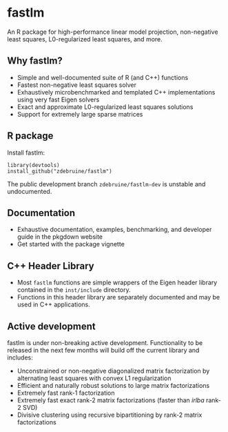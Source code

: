 # fastlm

An R package for high-performance linear model projection, non-negative least squares, L0-regularized least squares, and more.

## Why fastlm?
* Simple and well-documented suite of R (and C++) functions
* Fastest non-negative least squares solver
* Exhaustively microbenchmarked and templated C++ implementations using very fast Eigen solvers
* Exact and approximate L0-regularized least squares solutions
* Support for extremely large sparse matrices

## R package
Install fastlm:
```{R}
library(devtools)
install_github("zdebruine/fastlm")
```

The public development branch `zdebruine/fastlm-dev` is unstable and undocumented. 

## Documentation
* Exhaustive documentation, examples, benchmarking, and developer guide in the pkgdown website
* Get started with the package vignette

## C++ Header Library
* Most `fastlm` functions are simple wrappers of the Eigen header library contained in the `inst/include` directory.
* Functions in this header library are separately documented and may be used in C++ applications.

## Active development
fastlm is under non-breaking active development. Functionality to be released in the next few months will build off the current library and includes:
* Unconstrained or non-negative diagonalized matrix factorization by alternating least squares with convex L1 regularization
* Efficient and naturally robust solutions to large matrix factorizations
* Extremely fast rank-1 factorization
* Extremely fast exact rank-2 matrix factorizations (faster than _irlba_ rank-2 SVD)
* Divisive clustering using recursive bipartitioning by rank-2 matrix factorizations
